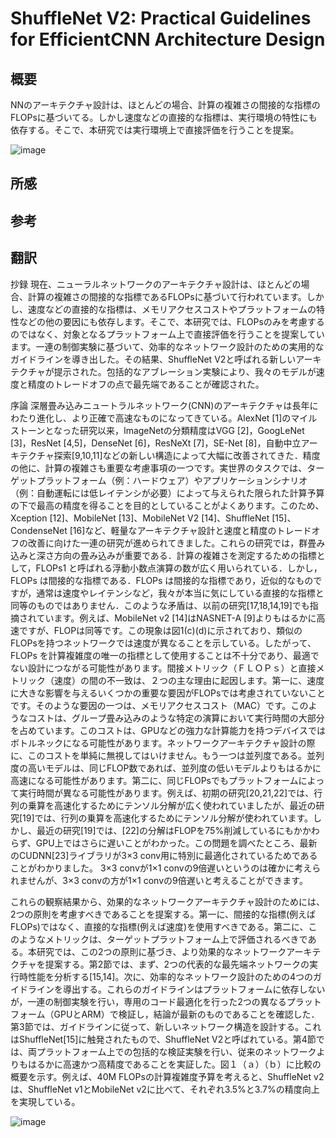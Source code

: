 # ShuffleNet V2: Practical Guidelines for EfficientCNN Architecture Design

## 概要

NNのアーキテクチャ設計は、ほとんどの場合、計算の複雑さの間接的な指標のFLOPsに基づいてる。しかし速度などの直接的な指標は、実行環境の特性にも依存する。そこで、本研究では実行環境上で直接評価を行うことを提案。



![image](https://user-images.githubusercontent.com/34574033/84583151-7d2d3780-ae30-11ea-954d-44503ed182f2.png)

## 所感

## 参考

## 翻訳

抄録
現在、ニューラルネットワークのアーキテクチャ設計は、ほとんどの場合、計算の複雑さの間接的な指標であるFLOPsに基づいて行われています。しかし、速度などの直接的な指標は、メモリアクセスコストやプラットフォームの特性などの他の要因にも依存します。そこで、本研究では、FLOPsのみを考慮するのではなく、対象となるプラットフォーム上で直接評価を行うことを提案しています。一連の制御実験に基づいて、効率的なネットワーク設計のための実用的なガイドラインを導き出した。その結果、ShuffleNet V2と呼ばれる新しいアーキテクチャが提示された。包括的なアブレーション実験により、我々のモデルが速度と精度のトレードオフの点で最先端であることが確認された。

序論
深層畳み込みニュートラルネットワーク(CNN)のアーキテクチャは長年にわたり進化し、より正確で高速なものになってきている。AlexNet [1]のマイルストーンとなった研究以来，ImageNetの分類精度はVGG [2]，GoogLeNet [3]，ResNet [4,5]，DenseNet [6]，ResNeXt [7]，SE-Net [8]，自動中立アーキテクチャ探索[9,10,11]などの新しい構造によって大幅に改善されてきた．精度の他に、計算の複雑さも重要な考慮事項の一つです。実世界のタスクでは、ターゲットプラットフォーム（例：ハードウェア）やアプリケーションシナリオ（例：自動運転には低レイテンシが必要）によって与えられた限られた計算予算の下で最高の精度を得ることを目的としていることがよくあります。このため、Xception [12]、MobileNet [13]、MobileNet V2 [14]、ShuffleNet [15]、CondenseNet [16]など、軽量なアーキテクチャ設計と速度と精度のトレードオフの改善に向けた一連の研究が進められてきました。これらの研究では，群畳み込みと深さ方向の畳み込みが重要である．計算の複雑さを測定するための指標として，FLOPs1 と呼ばれる浮動小数点演算の数が広く用いられている．しかし，FLOPs は間接的な指標である．FLOPs は間接的な指標であり，近似的なものですが，通常は速度やレイテンシなど，我々が本当に気にしている直接的な指標と同等のものではありません．このような矛盾は、以前の研究[17,18,14,19]でも指摘されています。例えば、MobileNet v2 [14]はNASNET-A [9]よりもはるかに高速ですが、FLOPは同等です。この現象は図1(c)(d)に示されており、類似のFLOPsを持つネットワークでは速度が異なることを示している。したがって、FLOPs を計算複雑度の唯一の指標として使用することは不十分であり、最適でない設計につながる可能性があります。間接メトリック（ＦＬＯＰｓ）と直接メトリック（速度）の間の不一致は、２つの主な理由に起因します。第一に、速度に大きな影響を与えるいくつかの重要な要因がFLOPsでは考慮されていないことです。そのような要因の一つは、メモリアクセスコスト（MAC）です。このようなコストは、グループ畳み込みのような特定の演算において実行時間の大部分を占めています。このコストは、GPUなどの強力な計算能力を持つデバイスではボトルネックになる可能性があります。ネットワークアーキテクチャ設計の際に、このコストを単純に無視してはいけません。もう一つは並列度である。並列度の高いモデルは、同じFLOP数であれば、並列度の低いモデルよりもはるかに高速になる可能性があります。第二に、同じFLOPsでもプラットフォームによって実行時間が異なる可能性があります。例えば、初期の研究[20,21,22]では、行列の乗算を高速化するためにテンソル分解が広く使われていましたが、最近の研究[19]では、行列の乗算を高速化するためにテンソル分解が使われています。しかし、最近の研究[19]では、[22]の分解はFLOPを75%削減しているにもかかわらず、GPU上ではさらに遅いことがわかった。この問題を調べたところ、最新のCUDNN[23]ライブラリが3×3 conv用に特別に最適化されているためであることがわかりました。 3×3 convが1×1 convの9倍遅いというのは確かに考えられませんが、3×3 convの方が1×1 convの9倍遅いと考えることができます。

これらの観察結果から、効果的なネットワークアーキテクチャ設計のためには、2つの原則を考慮すべきであることを提案する。第一に、間接的な指標(例えばFLOPs)ではなく、直接的な指標(例えば速度)を使用すべきである。第二に、このようなメトリックは、ターゲットプラットフォーム上で評価されるべきである。本研究では、この2つの原則に基づき、より効果的なネットワークアーキテクチャを提案する。第2節では、まず、2つの代表的な最先端ネットワークの実行時性能を分析する[15,14]。次に、効率的なネットワーク設計のための4つのガイドラインを導出する。これらのガイドラインはプラットフォームに依存しないが，一連の制御実験を行い，専用のコード最適化を行った2つの異なるプラットフォーム（GPUとARM）で検証し，結論が最新のものであることを確認した．第3節では、ガイドラインに従って、新しいネットワーク構造を設計する。これはShuffleNet[15]に触発されたもので、ShuffleNet V2と呼ばれている。第4節では、両プラットフォーム上での包括的な検証実験を行い、従来のネットワークよりもはるかに高速かつ高精度であることを実証した。図１（ａ）（ｂ）に比較の概要を示す。例えば、40M FLOPsの計算複雑度予算を考えると、ShuffleNet v2は、ShuffleNet v1とMobileNet v2に比べて、それぞれ3.5%と3.7%の精度向上を実現している。

![image](https://user-images.githubusercontent.com/34574033/84583151-7d2d3780-ae30-11ea-954d-44503ed182f2.png)

